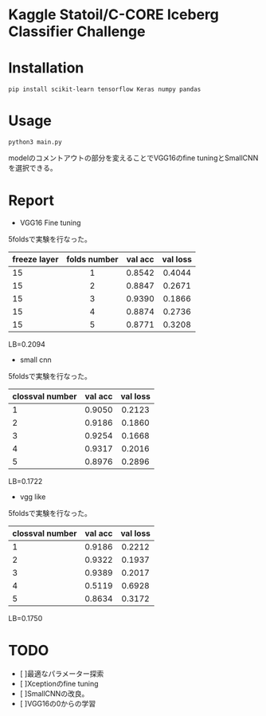 # Kaggle Statoil/C-CORE Iceberg Classifier Challenge

# Installation
```
pip install scikit-learn tensorflow Keras numpy pandas
```

# Usage
```
python3 main.py
```
modelのコメントアウトの部分を変えることでVGG16のfine tuningとSmallCNNを選択できる。

# Report
- VGG16 Fine tuning

5foldsで実験を行なった。

|freeze layer|folds number|val acc|val loss|
|:--|:--:|:--:|:--:|
|15|1|0.8542|0.4044|
|15|2|0.8847| 0.2671|
|15|3|0.9390|0.1866|
|15|4|0.8874|0.2736|
|15|5|0.8771|0.3208|

LB=0.2094

- small cnn

5foldsで実験を行なった。

|clossval number|val acc|val loss|
|:--|:--:|:--:|
|1|0.9050|0.2123|
|2|0.9186|0.1860|
|3|0.9254|0.1668|
|4|0.9317|0.2016|
|5|0.8976|0.2896|

LB=0.1722

- vgg like

5foldsで実験を行なった。

|clossval number|val acc|val loss|
|:--|:--:|:--:|
|1|0.9186|0.2212|
|2|0.9322|0.1937|
|3|0.9389|0.2017|
|4|0.5119|0.6928|
|5|0.8634|0.3172|

LB=0.1750

# TODO
- [ ]最適なパラメーター探索
- [ ]Xceptionのfine tuning
- [ ]SmallCNNの改良。
- [ ]VGG16の0からの学習
